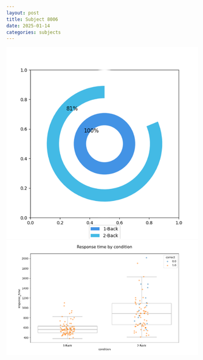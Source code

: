 ```yaml
---
layout: post
title: Subject 8006
date: 2025-01-14
categories: subjects
---
```


![](data/8006/run-20/8006_accuracy_by_condition.png)
![](data/8006/run-20/8006_response_time_by_condition.png)
